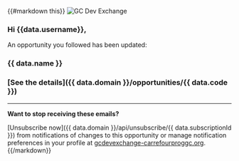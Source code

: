 {{#markdown this}}
![GC Dev Exchange](https://gcdevexchange-carrefourproggc.org/modules/core/client/img/logo/new-logo-220px.png)

### Hi {{data.username}},

An opportunity you followed has been updated:

### {{ data.name }}

### [See the details]({{ data.domain }}/opportunities/{{ data.code }})

---

**Want to stop receiving these emails?**

[Unsubscribe now]({{ data.domain }}/api/unsubscribe/{{ data.subscriptionId }}) from notifications of changes to this opportunity or manage notification preferences in your profile at [gcdevexchange-carrefourproggc.org](https://gcdevexchange-carrefourproggc.org).
{{/markdown}}
